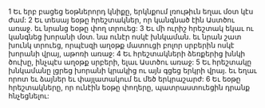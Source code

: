 1 Եւ երբ բացեց եօթներորդ կնիքը, երկնքում լռութիւն եղաւ մօտ կէս ժամ: 2 Եւ տեսայ եօթը հրեշտակներ, որ կանգնած էին Աստծու առաջ. եւ նրանց եօթը փող տրուեց: 3 Եւ մի ուրիշ հրեշտակ եկաւ ու կանգնեց խորանի մօտ. նա ունէր ոսկէ խնկաման. եւ նրան շատ խունկ տրուեց, որպէսզի աղօթք մատուցի բոլոր սրբերին ոսկէ խորանի վրայ, աթոռի առաջ: 4 Եւ հրեշտակների ձեռքերից խնկի ծուխը, ինչպէս աղօթք սրբերի, ելաւ Աստծու առաջ: 5 Եւ հրեշտակը խնկամանը լցրեց խորանի կրակից ու այն գցեց երկրի վրայ. եւ եղաւ որոտ եւ ձայներ եւ փայլատակում եւ մեծ երկրաշարժ: 6 Եւ եօթը հրեշտակները, որ ունէին եօթը փողերը, պատրաստուեցին դրանք հնչեցնելու:
